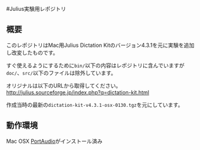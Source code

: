 #Julius実験用レポジトリ

## 概要

このレポジトリはMac用Julius Dictation Kitのバージョン4.3.1を元に実験を追加し改変したものです。

すぐ使えるようにするために`bin/`以下の内容はレポジトリに含んでいますが`doc/`、`src/`以下のファイルは除外しています。


オリジナルは以下のURLから取得してください。
http://julius.sourceforge.jp/index.php?q=dictation-kit.html

作成当時の最新の`dictation-kit-v4.3.1-osx-0130.tgz`を元にしています。

## 動作環境

Mac OSX
[PortAudio](http://www.portaudio.com/download.html)がインストール済み
